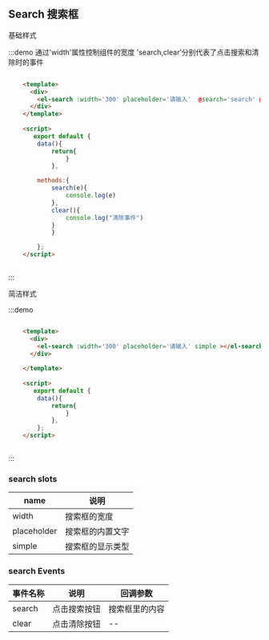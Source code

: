 
<script>
    export default {
        data(){
            return{
                }
            },

        methods:{
            search(e){
                console.log(e)
            },
            clear(){
                console.log("清除事件")
            }
        }

        };

</script>

## Search 搜索框


基础样式

:::demo 通过'width'属性控制组件的宽度 'search,clear'分别代表了点击搜索和清除时的事件

```html

    <template>
      <div>
        <el-search :width='300' placeholder='请输入'  @search='search' @clear='clear' ></el-search>
      </div>
    </template>
       
    <script>
       export default {
        data(){
            return{
                }
            },

        methods:{
            search(e){
                console.log(e)
            },
            clear(){
                console.log("清除事件")
            }
            }

        };
    </script>
     
```
:::

简洁样式

:::demo

```html

    <template>
      <div>
        <el-search :width='300' placeholder='请输入' simple ></el-search>
      </div>
        
    </template>
       
    <script>
       export default {
        data(){
            return{
                }
            },
        };
    </script>
     
```
:::

### search slots
| name | 说明 |
|------|--------|
| width | 搜索框的宽度 |
| placeholder | 搜索框的内置文字 |
| simple | 搜索框的显示类型 |


### search Events
| 事件名称 | 说明 | 回调参数 |
|---------|--------|---------|
| search | 点击搜索按钮 | 搜索框里的内容 |
| clear | 点击清除按钮 | -- |

